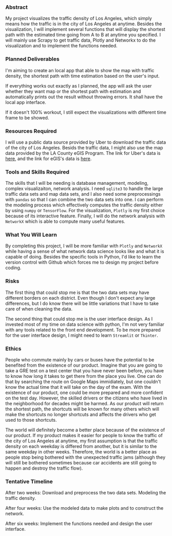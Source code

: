 ### Abstract

My project visualizes the traffic density of Los Angeles, which simply means how the traffic is in the city of Los Angeles at anytime. Besides the visualization, I will implement several functions that will display the shortest path with the estimated time going from A to B at anytime you specified. I will mainly use Scrapy to get traffic data, Plotly and Networkx to do the visualization and to implement the functions needed.

### Planned Deliverables

I'm aiming to create an local app that able to show the map with traffic density, the shortest path with time estimation based on the user's input.

If everything works out exactly as I planned, the app will ask the user whether they want map or the shortest path with estimation and automatically prints out the result without throwing errors. It shall have the local app interface.

If it doesn't 100% workout, I still expect the visualizations with different time frame to be showed.

### Resources Required

I will use a public data source provided by Uber to download the traffic data of the city of Los Angeles. Besids the traffic data, I might also use the map data provided by the LA County eGIS Program. The link for Uber's data is [here](https://movement.uber.com/?lang=en-US), and the link for eGIS's data is [here](https://egis-lacounty.hub.arcgis.com/).

### Tools and Skills Required

The skills that I will be needing is database management, modeling, complex visualizaiton, network analysis. I need `sqlite3` to handle the large traffic data sets and map data sets, and I also need some preprocessings with `pandas` so that I can combine the two data sets into one. I can perform the modeling process which effectively computes the traffic density either by using `numpy` or `TensorFlow`. For the visualization, `Plotly` is my first choice because of its interactive feature. Finally, I will do the network analysis with `NetworkX` which is able to compute many useful features.

### What You Will Learn

By completing this project, I will be more familiar with `Plotly` and `NetworkX` while having a sense of what network data science looks like and what it is capable of doing. Besides the specific tools in Python, I'd like to learn the version control with Github which forces me to design my project before coding.

### Risks

The first thing that could stop me is that the two data sets may have different borders on each district. Even though I don't expect any large differences, but I do know there will be little variations that I have to take care of when cleaning the data.

The second thing that could stop me is the user interface design. As I invested most of my time on data science with python, I'm not very familiar with any tools related to the front end development. To be more prepared for the user interface design, I might need to learn `Streamlit` or `Tkinter`.

### Ethics

People who commute mainly by cars or buses have the potential to be benefited from the existence of our product. Imagine that you are going to take a GRE test on a test center that you have never been before, you have to know how long it takes to get there from the place you live. One can do that by searching the route on Google Maps immidiately, but one couldn't know the actual time that it will take on the day of the exam. With the existence of our product, one could be more prepared and more confident on the test day.
However, the skilled drivers or the citizens who have lived in the neighborhood for decades might be harmed. As our product will return the shortest path, the shortcuts will be known for many others which will make the shortcuts no longer shortcuts and affects the drivers who get used to those shortcuts.

The world will definitely become a better place because of the existence of our product. If my product makes it easier for people to know the traffic of the city of Los Angeles at anytime, my first assumption is that the traffic density on each weekday is differed from another, but it is similar to the same weekday in other weeks. Therefore, the world is a better place as people stop being bothered with the unexpected traffic jams (although they will still be bothered sometimes because car accidents are still going to happen and destroy the traffic flow).

### Tentative Timeline
After two weeks: Download and preprocess the two data sets. Modeling the traffic density.

After four weeks: Use the modeled data to make plots and to construct the network.

After six weeks: Implement the functions needed and design the user interface.